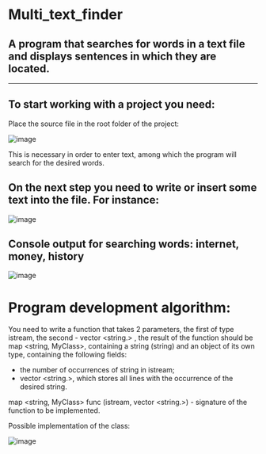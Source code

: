 # Multi_text_finder
## A program that searches for words in a text file and displays sentences in which they are located.

---

## To start working with a project you need:

Place the source file in the root folder of the project:

![image](https://user-images.githubusercontent.com/81817789/113759994-68eb5b80-971e-11eb-86e1-61d3556ffd2b.png)

This is necessary in order to enter text, among which the program will search for the desired words.

## On the next step you need to write or insert some text into the file. For instance:

![image](https://user-images.githubusercontent.com/81817789/113760985-9684d480-971f-11eb-8726-d8470d5a1473.png)

## Console output for searching words: internet, money, history

![image](https://user-images.githubusercontent.com/81817789/113761754-7efa1b80-9720-11eb-9a35-cd9a534efc9b.png)

# Program development algorithm:

You need to write a function that takes 2 parameters, the first of type istream, the second - vector <string.> , the result of the function should be map <string, MyClass>, containing a string (string) and an object of its own type, containing the following fields:
  - the number of occurrences of string in istream;
  - vector <string.>, which stores all lines with the occurrence of the desired string.
 
 map <string, MyClass> func (istream, vector <string.>) - signature of the function to be implemented.
  
  Possible implementation of the class:
  
  ![image](https://user-images.githubusercontent.com/81817789/113763764-bcf83f00-9722-11eb-942b-e309f8149a9a.png)

